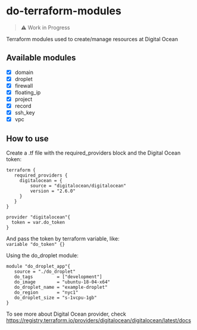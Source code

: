 # do-terraform-modules

> ⚠️ Work in Progress

Terraform modules used to create/manage resources at Digital Ocean

## Available modules
 - [x] domain
 - [x] droplet
 - [x] firewall
 - [x] floating_ip
 - [x] project
 - [x] record
 - [x] ssh_key
 - [x] vpc
 
 ## How to use
 
 Create a .tf file with the required_providers block and the Digital Ocean token:
 
 ```
 terraform {
    required_providers {
      digitalocean = {
          source = "digitalocean/digitalocean"
          version = "2.6.0"
      }
    }
}

provider "digitalocean"{
   token = var.do_token
}
 ```
 
 And pass the token by terraform variable, like:   
 `variable "do_token" {}`
 
 Using the do_droplet module:
 
 ```
 module "do_droplet_app"{
    source = "./do_droplet"
    do_tags         = ["development"]
    do_image        = "ubuntu-18-04-x64"
    do_droplet_name = "example-droplet"
    do_region       = "nyc1"
    do_droplet_size = "s-1vcpu-1gb"
}

 ```
To see more about Digital Ocean provider, check https://registry.terraform.io/providers/digitalocean/digitalocean/latest/docs

